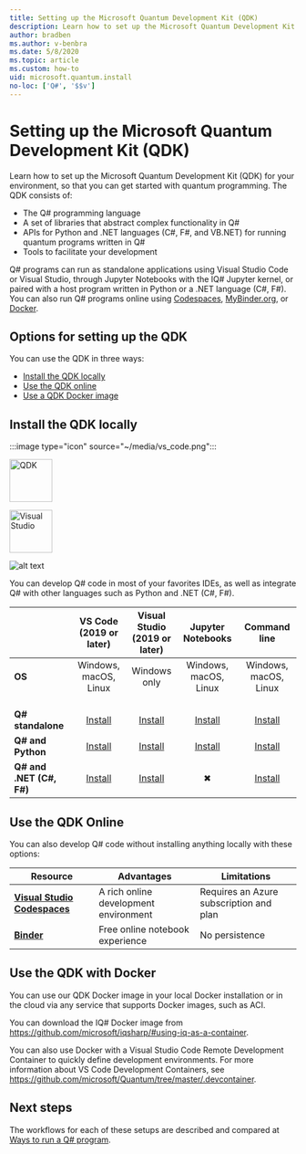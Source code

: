 ```yaml
---
title: Setting up the Microsoft Quantum Development Kit (QDK)
description: Learn how to set up the Microsoft Quantum Development Kit for different environments.
author: bradben
ms.author: v-benbra
ms.date: 5/8/2020
ms.topic: article
ms.custom: how-to
uid: microsoft.quantum.install
no-loc: ['Q#', '$$v']
---
```


# Setting up the Microsoft Quantum Development Kit (QDK)

Learn how to set up the Microsoft Quantum Development Kit (QDK) for your environment, so that you can get started with quantum programming. The QDK consists of:

- The Q# programming language
- A set of libraries that abstract complex functionality in Q#
- APIs for Python and .NET languages (C#, F#, and VB.NET) for running quantum programs written in Q#
- Tools to facilitate your development

Q# programs can run as standalone applications using Visual Studio Code or Visual Studio, through Jupyter Notebooks with the IQ# Jupyter kernel, or paired with a host program written in Python or a .NET language (C#, F#). You can also run Q# programs online using [Codespaces](https://online.visualstudio.com/), [MyBinder.org](https://mybinder.org/), or [Docker](#use-the-qdk-with-docker). 

## Options for setting up the QDK

You can use the QDK in three ways:

- [Install the QDK locally](#install-the-qdk-locally)
- [Use the QDK online](#use-the-qdk-online)
- [Use a QDK Docker image](#use-the-qdk-with-docker)

## Install the QDK locally

:::image type="icon" source="~/media/vs_code.png":::

<img src="~/media/quantum.png" alt="QDK" width="75"/>

[<img src="~/media/vs_studio.png" alt="Visual Studio" width="75"/>](xref:microsoft.quantum.install.standalone)

![alt text](quantum/media/jupyter.png) 


You can develop Q# code in most of your favorites IDEs, as well as integrate Q# with other languages such as Python and .NET (C#, F#).

|&nbsp; | **VS Code<br>(2019 or later)**| **Visual Studio<br>(2019 or later)** | **Jupyter Notebooks**| **Command line**|
|:-----|:-----:|:-----:|:-----:|:-----:|
|**OS** |Windows, macOS, Linux |Windows only |Windows, macOS, Linux |Windows, macOS, Linux |
|<br>**Q# standalone** |<br>[Install](xref:microsoft.quantum.install.standalone) |<br> [Install](xref:microsoft.quantum.install.standalone)  |<br> [Install](xref:microsoft.quantum.install.jupyter) |<br>[Install](xref:microsoft.quantum.install.standalone)|
|**Q#  and Python** |[Install](xref:microsoft.quantum.install.python) |[Install](xref:microsoft.quantum.install.python) |[Install](xref:microsoft.quantum.install.jupyter) |[Install](xref:microsoft.quantum.install.python) |
|**Q# and .NET (C#, F#)**|[Install](xref:microsoft.quantum.install.cs) |[Install](xref:microsoft.quantum.install.cs)|&#10006; |[Install](xref:microsoft.quantum.install.cs) |

## Use the QDK Online

You can also develop Q# code without installing anything locally with these options:

|Resource|Advantages|Limitations|
|---|---|---|
|[**Visual Studio Codespaces**](xref:microsoft.quantum.install.standalone)|A rich online development environment  |Requires an Azure subscription and plan |
|[**Binder**](xref:microsoft.quantum.install.binder) | Free online notebook experience |No persistence |

## Use the QDK with Docker

You can use our QDK Docker image in your local Docker installation or in the cloud via any service that supports Docker images, such as ACI.

You can download the IQ# Docker image from https://github.com/microsoft/iqsharp/#using-iq-as-a-container. 

You can also use Docker with a Visual Studio Code Remote Development Container to quickly define development environments. For more information about VS Code Development Containers, see https://github.com/microsoft/Quantum/tree/master/.devcontainer.

## Next steps

The workflows for each of these setups are described and compared at [Ways to run a Q# program](xref:microsoft.quantum.guide.host-programs).
